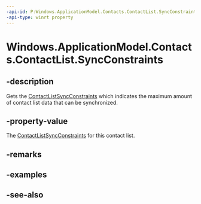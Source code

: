 ```yaml
---
-api-id: P:Windows.ApplicationModel.Contacts.ContactList.SyncConstraints
-api-type: winrt property
---
```


<!-- Property syntax
public Windows.ApplicationModel.Contacts.ContactListSyncConstraints SyncConstraints { get; }
-->

# Windows.ApplicationModel.Contacts.ContactList.SyncConstraints

## -description
Gets the [ContactListSyncConstraints](contactlistsyncconstraints.md) which indicates the maximum amount of contact list data that can be synchronized.

## -property-value
The [ContactListSyncConstraints](contactlistsyncconstraints.md) for this contact list.

## -remarks

## -examples

## -see-also
